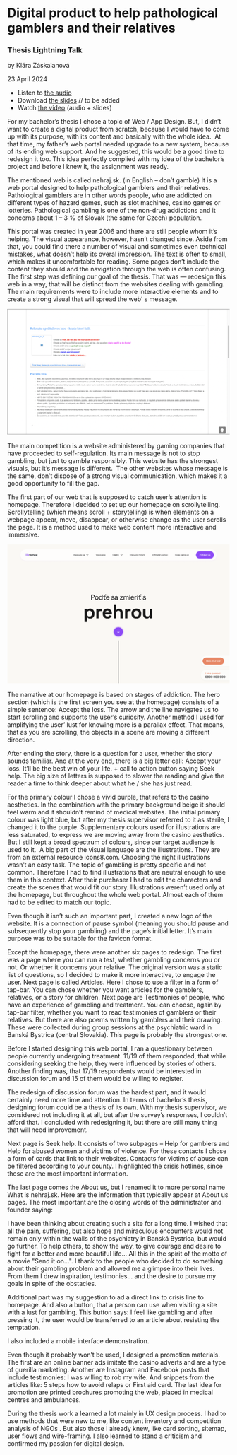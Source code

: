 # Digital product to help pathological gamblers and their relatives

### Thesis Lightning Talk

by Klára Záskalanová

23 April 2024

- Listen to [the audio](assets/audio.mp3)
- Download [the slides](assets/surname-title-slides.pdf) // to be added <!-- Link to your slides: PDF, Figma, etc. -->
- Watch [the video](https://drive.google.com/file/d/1gVJ8_jA_0o9wxuVn5Cwqr1U_FtXxAIFz/view?usp=share_link) (audio + slides)


For my bachelor’s thesis I chose a topic of Web / App Design. But, I didn’t want to create a digital product from scratch, because I would have to come up with its purpose, with its content and basically with the whole idea.  At that time, my father’s web portal needed upgrade to a new system, because of its ending web support. And he suggested, this would be a good time to redesign it too. This idea perfectly complied with my idea of the bachelor’s project and before I knew it, the assignment was ready.

The mentioned web is called nehraj.sk. (in English – don’t gamble) It is a web portal designed to help pathological gamblers and their relatives. Pathological gamblers are in other words people, who are addicted on different types of hazard games, such as slot machines, casino games or lotteries. Pathological gambling is one of the non-drug addictions and it concerns about 1 – 3 % of Slovak (the same for Czech) population.

This portal was created in year 2006 and there are still people whom it’s helping. The visual appearance, however, hasn’t changed since. Aside from that, you could find there a number of visual and sometimes even technical mistakes, what doesn’t help its overal impression. The text is often to small, which makes it uncomfortable for reading. Some pages don’t include the content they should and the navigation through the web is often confusing.  The first step was defining our goal of the thesis. That was — redesign this web in a way, that will be distinct from the websites dealing with gambling. The main requirements were to include more interactive elements and to create a strong visual that will spread the web’ s message.

![Current look of web. Pictures are broken, text is too small and the text column is too wide.](assets/before.png)

The main competition is a website administered by gaming companies that have proceeded to self-regulation. Its main message is not to stop gambling, but just to gamble responsibly. This website has the strongest visuals, but it’s message is different.  The other websites whose message is the same, don’t dispose of a strong visual communication, which makes it a good opportunity to fill the gap.

The first part of our web that is supposed to catch user’s attention is homepage. Therefore I decided to set up our homepage on scrollytelling. Scrollytelling (which means scroll + storytelling) is when elements on a webpage appear, move, disappear, or otherwise change as the user scrolls the page. It is a method used to make web content more interactive and immersive. 

![Homepage](assets/homepage.png)

The narrative at our homepage is based on stages of addiction. The hero section (which is the first screen you see at the homepage) consists of a simple sentence: Accept the loss. The arrow and the line navigates us to start scrolling and supports the user’s curiosity. Another method I used for amplifying the user’ lust for knowing more is a parallax effect. That means, that as you are scrolling, the objects in a scene are moving a different direction. 

After ending the story, there is a question for a user, whether the story sounds familiar. And at the very end, there is a big letter call: Accept your loss. It’ll be the best win of your life. + call to action button saying Seek help. The big size of letters is supposed to slower the reading and give the reader a time to think deeper about what he / she has just read.

For the primary colour I chose a vivid purple, that refers to the casino aesthetics. In the combination with the primary background beige it should feel warm and it shouldn’t remind of medical websites. The initial primary colour was light blue, but after my thesis supervisor referred to it as sterile, I changed it to the purple. Supplementary colours used for illustrations are less saturated, to express we are moving away from the casino aesthetics. But I still kept a broad spectrum of colours, since our target audience is used to it.  A big part of the visual language are the illustrations. They are from an external resource icons8.com. Choosing the right illustrations wasn’t an easy task. The topic of gambling is pretty specific and not common. Therefore I had to find illustrations that are neutral enough to use them in this context. After their purchaser I had to edit the characters and create the scenes that would fit our story. Illustrations weren’t used only at the homepage, but throughout the whole web portal. Almost each of them had to be edited to match our topic.

Even though it isn’t such an important part, I created a new logo of the website. It is a connection of pause symbol (meaning you should pause and subsequently stop your gambling) and the page’s initial letter. It’s main purpose was to be suitable for the favicon format.

Except the homepage, there were another six pages to redesign. The first was a page where you can run a test, whether gambling concerns you or not. Or whether it concerns your relative. The original version was a static list of questions, so I decided to make it more interactive, to engage the user. Next  page is called Articles. Here I chose to use a filter in a form of tap-bar. You can chose whether you want articles for the gamblers, relatives, or a story for children. Next page are Testimonies of people, who have an experience of gambling and treatment. You can choose, again by tap-bar filter, whether you want to read testimonies of gamblers or their relatives. But there are also poems written by gamblers and their drawing. These were collected during group sessions at the psychiatric ward in Banská Bystrica (central Slovakia). This page is probably the strongest one.

Before I started designing this web portal, I ran a questionary between people currently undergoing  treatment. 11/19 of them responded, that while considering seeking the help, they were influenced by stories of others. Another finding was, that 17/19 respondents would be interested in discussion forum and 15 of them would be willing to register.

The redesign of discussion forum was the hardest part, and it would certainly need more time and attention. In terms of bachelor’s thesis, designing forum could be a thesis of its own. With my thesis supervisor, we considered not including it at all, but after the survey’s responses, I couldn’t afford that. I concluded with redesigning it, but there are still many thing that will need improvement.

Next page is Seek help. It consists of two subpages – Help for gamblers and Help for abused women and victims of violence. For these contacts I chose a form of cards that link to their websites. Contacts for victims of abuse can be filtered according to your county. I highlighted the crisis hotlines, since these are the most important information.

The last page comes the About us, but I renamed it to more personal name What is nehraj.sk. Here are the information that typically appear at About us pages. The most important are the closing words of the administrator and founder saying:

I have been thinking about creating such a site for a long time. I wished that all the pain, suffering, but also hope and miraculous encounters would not remain only within the walls of the psychiatry in Banská Bystrica, but would go further. To help others, to show the way, to give courage and desire to fight for a better and more beautiful life... All this in the spirit of the motto of a movie "Send it on...". I thank to the people who decided to do something about their gambling problem and allowed me a glimpse into their lives. From them I drew inspiration, testimonies... and the desire to pursue my goals in spite of the obstacles.

Additional part was my suggestion to ad a direct link to crisis line to homepage. And also a button, that a person can use when visiting a site with a lust for gambling. This button says: I feel like gambling and after pressing it, the user would be transferred to an article about resisting the temptation.

I also included a mobile interface demonstration.

Even though it probably won’t be used, I designed a promotion materials. The first are an online banner ads imitate the casino adverts and are a type of guerilla marketing. Another are Instagram and Facebook posts that include testimonies: I was willing to rob my wife. And snippets from the articles like: 5 steps how to avoid relaps or First aid card. The last idea for promotion are printed brochures promoting the web, placed in medical centres and ambulances.

During the thesis work a learned a lot mainly in UX design process. I had to use methods that were new to me, like content inventory and competition analysis of NGOs . But also those I already knew, like card sorting, sitemap, user flows and wire-framing. I also learned to stand a criticism and confirmed my passion for digital design. 
